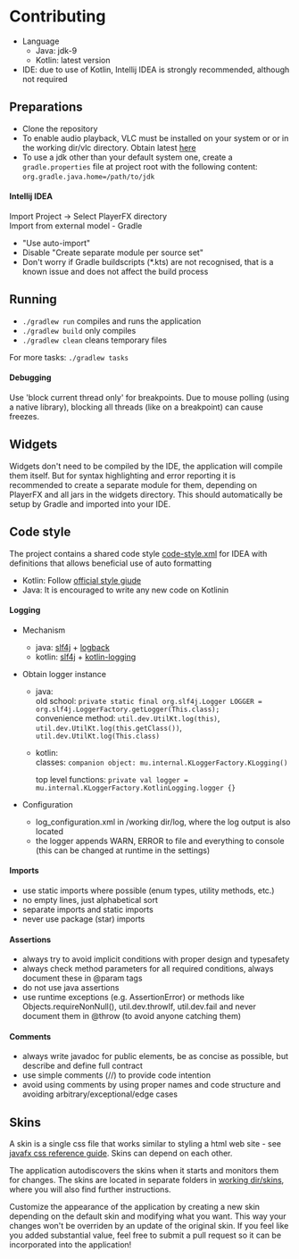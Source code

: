 # Contributing

- Language
  - Java: jdk-9
  - Kotlin: latest version
- IDE: due to use of Kotlin, Intellij IDEA is strongly recommended, although not required

## Preparations

- Clone the repository
- To enable audio playback, VLC must be installed on your system or or in the working dir/vlc directory. Obtain latest [here](https://www.videolan.org/vlc/)
- To use a jdk other than your default system one, create a `gradle.properties` file at project root with the following content: `org.gradle.java.home=/path/to/jdk`

#### Intellij IDEA

Import Project -> Select PlayerFX directory<br>
Import from external model - Gradle 
- "Use auto-import"
- Disable "Create separate module per source set"
- Don't worry if Gradle buildscripts (*.kts) are not recognised, that is a known issue and does not affect the build process

## Running

- `./gradlew run` compiles and runs the application
- `./gradlew build` only compiles
- `./gradlew clean` cleans temporary files

For more tasks: `./gradlew tasks`

#### Debugging

Use 'block current thread only' for breakpoints. 
Due to mouse polling (using a native library), blocking all threads (like on a breakpoint) can cause freezes.

## Widgets

Widgets don't need to be compiled by the IDE, the application will compile them itself. 
But for syntax highlighting and error reporting it is recommended to create a separate module for them, depending on PlayerFX and all jars in the widgets directory. 
This should automatically be setup by Gradle and imported into your IDE.

## Code style

The project contains a shared code style [code-style.xml](code-style.xml) for IDEA with definitions that allows beneficial use of auto formatting
  - Kotlin: Follow [official style giude](https://kotlinlang.org/docs/reference/coding-conventions.html)
  - Java: It is encouraged to write any new code on Kotlinin
      
#### Logging
 - Mechanism
   - java: [slf4j](https://github.com/qos-ch/slf4j) + [logback](https://github.com/qos-ch/logback)
   - kotlin: [slf4j](https://github.com/qos-ch/slf4j) + [kotlin-logging](https://github.com/MicroUtils/kotlin-logging)

 - Obtain logger instance
   - java:<br>
      old school: `private static final org.slf4j.Logger LOGGER = org.slf4j.LoggerFactory.getLogger(This.class);`<br>
      convenience method: `util.dev.UtilKt.log(this)`, `util.dev.UtilKt.log(this.getClass())`, `util.dev.UtilKt.log(This.class)`
   - kotlin:<br>
      classes: `companion object: mu.internal.KLoggerFactory.KLogging()`
      
      top level functions: `private val logger = mu.internal.KLoggerFactory.KotlinLogging.logger {}`
  
 - Configuration
    - log_configuration.xml in /working dir/log, where the log output is also located
    - the logger appends WARN, ERROR to file and everything to console (this can be changed at runtime in the settings)

#### Imports
 - use static imports where possible (enum types, utility methods, etc.)
 - no empty lines, just alphabetical sort
 - separate imports and static imports
 - never use package (star) imports

#### Assertions
 - always try to avoid implicit conditions with proper design and typesafety
 - always check method parameters for all required conditions, always document these in @param tags
 - do not use java assertions
 - use runtime exceptions (e.g. AssertionError) or methods like Objects.requireNonNull(), util.dev.throwIf, util.dev.fail and never document them in @throw (to avoid anyone catching them)

#### Comments
 - always write javadoc for public elements, be as concise as possible, but describe and define full contract
 - use simple comments (//) to provide code intention
 - avoid using comments by using proper names and code structure and avoiding arbitrary/exceptional/edge cases 

## Skins

A skin is a single css file that works similar to styling a html web site - see [javafx css reference guide](http://docs.oracle.com/javafx/2/api/javafx/scene/doc-files/cssref.html). 
Skins can depend on each other.

The application autodiscovers the skins when it starts and monitors them for changes. 
The skins are located in separate folders in [working dir/skins](https://github.com/sghpjuikit/player/tree/readme/working%20dir/skins), where you will also find further instructions.

Customize the appearance of the application by creating a new skin depending on the default skin and modifying what you want. This way your changes won't be overriden by an update of the original skin. If you feel like you added substantial value, feel free to submit a pull request so it can be incorporated into the application!
